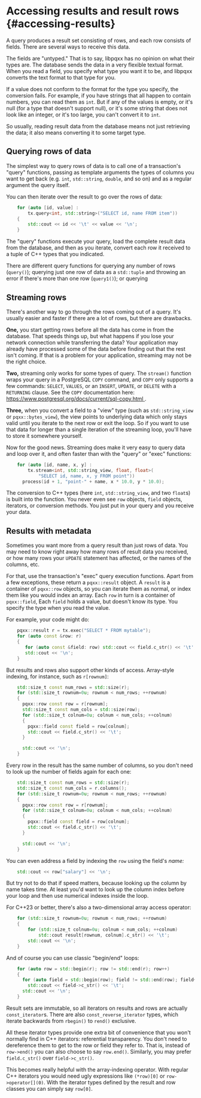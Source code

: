 Accessing results and result rows                   {#accessing-results}
=================================

A query produces a result set consisting of rows, and each row consists of
fields.  There are several ways to receive this data.

The fields are "untyped."  That is to say, libpqxx has no opinion on what their
types are.  The database sends the data in a very flexible textual format.
When you read a field, you specify what type you want it to be, and libpqxx
converts the text format to that type for you.

If a value does not conform to the format for the type you specify, the
conversion fails.  For example, if you have strings that all happen to contain
numbers, you can read them as `int`.  But if any of the values is empty, or
it's null (for a type that doesn't support null), or it's some string that does
not look like an integer, or it's too large, you can't convert it to `int`.

So usually, reading result data from the database means not just retrieving the
data; it also means converting it to some target type.


Querying rows of data
---------------------

The simplest way to query rows of data is to call one of a transaction's
"query" functions, passing as template arguments the types of columns you want
to get back (e.g. `int`, `std::string`, `double`, and so on) and as a regular
argument the query itself.

You can then iterate over the result to go over the rows of data:

```cxx
    for (auto [id, value] :
        tx.query<int, std::string>("SELECT id, name FROM item"))
    {
        std::cout << id << '\t' << value << '\n';
    }
```

The "query" functions execute your query, load the complete result data from
the database, and then as you iterate, convert each row it received to a tuple
of C++ types that you indicated.

There are different query functions for querying any number of rows (`query()`);
querying just one row of data as a `std::tuple` and throwing an error if there's
more than one row (`query1()`); or querying


Streaming rows
--------------

There's another way to go through the rows coming out of a query.  It's
usually easier and faster if there are a lot of rows, but there are drawbacks.

**One,** you start getting rows before all the data has come in from the
database.  That speeds things up, but what happens if you lose your network
connection while transferring the data?  Your application may already have
processed some of the data before finding out that the rest isn't coming.  If
that is a problem for your application, streaming may not be the right choice.

**Two,** streaming only works for some types of query.  The `stream()` function
wraps your query in a PostgreSQL `COPY` command, and `COPY` only supports a few
commands: `SELECT`, `VALUES`, or an `INSERT`, `UPDATE`, or `DELETE` with a
`RETURNING` clause.  See the `COPY` documentation here:
[
    https://www.postgresql.org/docs/current/sql-copy.html
](https://www.postgresql.org/docs/current/sql-copy.html).

**Three,** when you convert a field to a "view" type (such as
`std::string_view` or `pqxx::bytes_view`), the view points to underlying data
which only stays valid until you iterate to the next row or exit the loop.  So
if you want to use that data for longer than a single iteration of the
streaming loop, you'll have to store it somewhere yourself.

Now for the good news.  Streaming does make it very easy to query data and loop
over it, and often faster than with the "query" or "exec" functions:

```cxx
    for (auto [id, name, x, y] :
        tx.stream<int, std::string_view, float, float>(
            "SELECT id, name, x, y FROM point"))
      process(id + 1, "point-" + name, x * 10.0, y * 10.0);
```

The conversion to C++ types (here `int`, `std::string_view`, and two `float`s)
is built into the function.  You never even see `row` objects, `field` objects,
iterators, or conversion methods.  You just put in your query and you receive
your data.



Results with metadata
---------------------

Sometimes you want more from a query result than just rows of data.  You may
need to know right away how many rows of result data you received, or how many
rows your `UPDATE` statement has affected, or the names of the columns, etc.

For that, use the transaction's "exec" query execution functions.  Apart from a
few exceptions, these return a `pqxx::result` object.  A `result` is a container
of `pqxx::row` objects, so you can iterate them as normal, or index them like
you would index an array.  Each `row` in turn is a container of `pqxx::field`,
Each `field` holds a value, but doesn't know its type.  You specify the type
when you read the value.

For example, your code might do:

```cxx
    pqxx::result r = tx.exec("SELECT * FROM mytable");
    for (auto const &row: r)
    {
       for (auto const &field: row) std::cout << field.c_str() << '\t';
       std::cout << '\n';
    }
```

But results and rows also support other kinds of access.  Array-style
indexing, for instance, such as `r[rownum]`:

```cxx
    std::size_t const num_rows = std::size(r);
    for (std::size_t rownum=0u; rownum < num_rows; ++rownum)
    {
      pqxx::row const row = r[rownum];
      std::size_t const num_cols = std::size(row);
      for (std::size_t colnum=0u; colnum < num_cols; ++colnum)
      {
        pqxx::field const field = row[colnum];
        std::cout << field.c_str() << '\t';
      }

      std::cout << '\n';
    }
```

Every row in the result has the same number of columns, so you don't need to
look up the number of fields again for each one:

```cxx
    std::size_t const num_rows = std::size(r);
    std::size_t const num_cols = r.columns();
    for (std::size_t rownum=0u; rownum < num_rows; ++rownum)
    {
      pqxx::row const row = r[rownum];
      for (std::size_t colnum=0u; colnum < num_cols; ++colnum)
      {
        pqxx::field const field = row[colnum];
        std::cout << field.c_str() << '\t';
      }

      std::cout << '\n';
    }
```

You can even address a field by indexing the `row` using the field's _name:_

```cxx
    std::cout << row["salary"] << '\n';
```

But try not to do that if speed matters, because looking up the column by name
takes time.  At least you'd want to look up the column index before your loop
and then use numerical indexes inside the loop.

For C++23 or better, there's also a two-dimensional array access operator:

```cxx
    for (std::size_t rownum=0u; rownum < num_rows; ++rownum)
    {
        for (std::size_t colnum=0u; colnum < num_cols; ++colnum)
            std::cout result[rownum, colnum].c_str() << '\t';
        std::cout << '\n';
    }
```

And of course you can use classic "begin/end" loops:

```cxx
    for (auto row = std::begin(r); row != std::end(r); row++)
    {
      for (auto field = std::begin(row); field != std::end(row); field++)
        std::cout << field->c_str() << '\t';
      std::cout << '\n';
    }
```

Result sets are immutable, so all iterators on results and rows are actually
`const_iterator`s.  There are also `const_reverse_iterator` types, which
iterate backwards from `rbegin()` to `rend()` exclusive.

All these iterator types provide one extra bit of convenience that you won't
normally find in C++ iterators: referential transparency.  You don't need to
dereference them to get to the row or field they refer to.  That is, instead
of `row->end()` you can also choose to say `row.end()`.  Similarly, you
may prefer `field.c_str()` over `field->c_str()`.

This becomes really helpful with the array-indexing operator.  With regular
C++ iterators you would need ugly expressions like `(*row)[0]` or
`row->operator[](0)`.  With the iterator types defined by the result and
row classes you can simply say `row[0]`.
